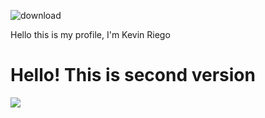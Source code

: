 ![download](https://github.com/koyakev/koyakev/assets/131784571/af3b60cd-1367-4e5b-b7e6-ef6dc4f08d3e)

Hello this is my profile, I'm Kevin Riego

<h1>Hello! This is second version</h1>

<img src="[https://www.google.com/url?sa=i&url=https%3A%2F%2Fdianaurban.com%2Fcat-gifs-guaranteed-to-make-you-smile&psig=AOvVaw0VkMNpOT87SKpAie4FjK2Z&ust=1709952311273000&source=images&cd=vfe&opi=89978449&ved=0CBIQjRxqFwoTCIDJhvHS44QDFQAAAAAdAAAAABAE](https://www.google.com/url?sa=i&url=https%3A%2F%2Fdianaurban.com%2Fcat-gifs-guaranteed-to-make-you-smile&psig=AOvVaw0VkMNpOT87SKpAie4FjK2Z&ust=1709952311273000&source=images&cd=vfe&opi=89978449&ved=0CBIQjRxqFwoTCIDJhvHS44QDFQAAAAAdAAAAABAE)https://www.google.com/url?sa=i&url=https%3A%2F%2Fdianaurban.com%2Fcat-gifs-guaranteed-to-make-you-smile&psig=AOvVaw0VkMNpOT87SKpAie4FjK2Z&ust=1709952311273000&source=images&cd=vfe&opi=89978449&ved=0CBIQjRxqFwoTCIDJhvHS44QDFQAAAAAdAAAAABAE">
